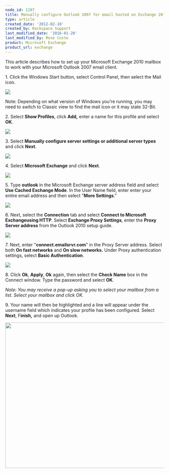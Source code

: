 ```yaml
---
node_id: 1287
title: Manually configure Outlook 2007 for email hosted on Exchange 2010
type: article
created_date: '2012-02-10'
created_by: Rackspace Support
last_modified_date: '2016-01-28'
last_modified_by: Rose Coste
product: Microsoft Exchange
product_url: exchange
---
```


This article describes how to set up your
Microsoft Exchange 2010 mailbox 
to work with your
Microsoft Outlook 2007 email client.

1\. Click the Windows Start button, select Control Panel, then select the
Mail icon.

![](http://c965993.r93.cf2.rackcdn.com/(E%26A)Outlook2010ExchangeTwo.png)

Note: Depending on what version of Windows you're running, you may need
to switch to Classic view to find the mail icon or it may state 32-Bit.

2\. Select **Show Profiles**, click **Add,** enter a name for this
profile and select **OK**.

![](http://c965993.r93.cf2.rackcdn.com/(E%26A)Outlook2010Exchange4.png)

<span>3. Select </span>**Manually configure server settings or
additional server types**<span> and click </span>**Next**<span>.</span>

![](http://c965993.r93.cf2.rackcdn.com/(E%26A)Outlook2010Exchange50.png)

<span>4. Select </span>**Microsoft Exchange**<span> and click
</span>**Next**<span>.</span>

![](http://c965993.r93.cf2.rackcdn.com/(E%26A)Outlook2010Exchange6.png)

5\. Type **outlook** in the Microsoft Exchange server address field and
select **Use Cached Exchange Mode**. In the User Name field, enter enter
your entire email address and then select "**More Settings**."

![](http://c4413634.r34.cf2.rackcdn.com/(E%26A)Outlook2010WithExchange2010.png)

<span>6. Next, select the </span>**Connection**<span> tab and select
</span>**Connect to Microsoft Exchangeusing HTTP**<span>. Select
</span>**Exchange Proxy Settings**<span>, enter the </span>**Proxy
Server address**<span> from the Outlook 2010 setup guide.</span>

![](http://c965993.r93.cf2.rackcdn.com/(E%26A)Outlook2010Exchange8.png)

7\. Next, enter "**connect.emailsrvr.com**" in the Proxy Server address.
Select both **On fast networks** and **On slow networks.** Under Proxy
authentication settings, select **Basic Authentication**.

![](http://c4413634.r34.cf2.rackcdn.com/(E%26A)Outlook2010WithExchange20102.png)

<span>8. Click </span>**Ok**<span>,
</span>**Apply**<span>, </span>**Ok**<span> again, then select the
</span>**Check Name**<span> box in the Connect window. Type the password
and select </span>**OK**<span>.</span>

*Note: You may receive a pop-up asking you to select your mailbox from a
list. Select your mailbox and click OK.*

<span>9. Your name will then be highlighted and a line will appear under
the username field which indicates your profile has been configured.
Select </span>**Next**<span>, F</span>**inish,** <span>and open up
Outlook.</span>

<img src="https://8026b2e3760e2433679c-fffceaebb8c6ee053c935e8915a3fbe7.ssl.cf2.rackcdn.com/field/image/image8.png" width="672" height="462" />
